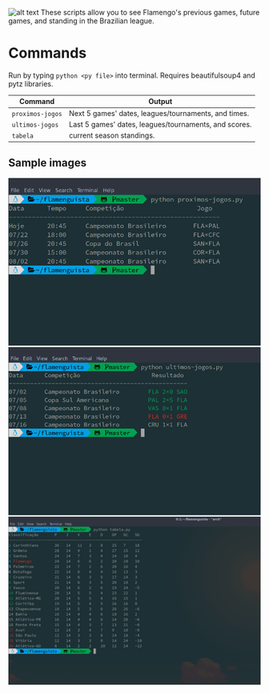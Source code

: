 ![alt text](http://cache.images.core.optasports.com/soccer/teams/150x150/318.png "Logo Title Text 1")
These scripts allow you to see Flamengo's previous games, future games, and standing in the Brazilian league.
# Commands
Run by typing `python <py file>` into terminal.
Requires beautifulsoup4 and pytz libraries.

| Command | Output |
| --- |---|
|`proximos-jogos` | Next 5 games' dates, leagues/tournaments, and times. |
|`ultimos-jogos` | Last 5 games' dates, leagues/tournaments, and scores. |
|`tabela` | current season standings. |

## Sample images
![Alt text](proximoScreen.png?raw=true)
![Alt text](ultimoScreen.png?raw=true)
![Alt text](tabelaScreen.png?raw=true)
